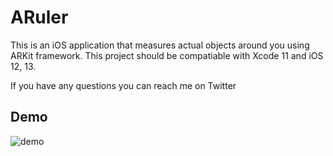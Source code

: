 # ARuler
This is an iOS application that measures actual objects around you using ARKit framework. This project should be compatiable with Xcode 11 and iOS 12, 13. 

If you have any questions you can reach me on Twitter  

## Demo
![demo](demo.gif)
